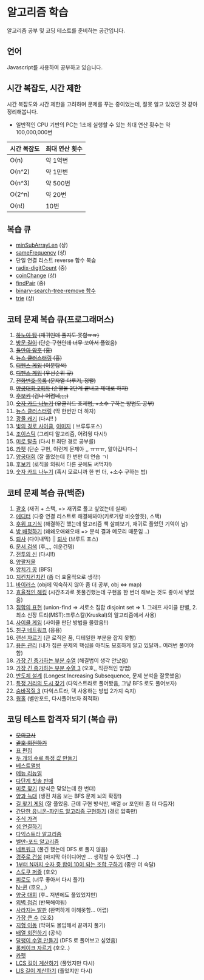 # 알고리즘 학습

알고리즘 공부 및 코딩 테스트를 준비하는 공간입니다.

## 언어

Javascript를 사용하여 공부하고 있습니다.

## 시간 복잡도, 시간 제한

시간 복잡도와 시간 제한을 고려하며 문제를 푸는 중이었는데, 잘못 알고 있었던 것 같아 정리해봅니다.

- 일반적인 CPU 기반의 PC는 1초에 실행할 수 있는 최대 연산 횟수는 약 100,000,000번

| 시간 복잡도 | 최대 연산 횟수 |
|--------|----------|
| O(n)   | 약 1억번    |
| O(n^2) | 약 1만번    |
| O(n^3) | 약 500번   |
| O(2^n) | 약 20번    |
| O(n!)  | 10번      |

## 복습 큐

- [minSubArrayLen](challenge/problem-solving-pattern/minSubArrayLen/minSubArrayLen.js) (상)
- [sameFrequency](challenge/problem-solving-pattern/findLongestSubstring/findLongestSubstring.js) (상)
- 단일 연결 리스트 reverse 함수 복습
- [radix-digitCount](challenge/the-whild-west/radix-sort/radixSort.js) (중)
- [coinChange](challenge/the-whild-west/coin-change.js) (상)
- [findPair](challenge/the-whild-west/findPair.js) (중)
- [binary-search-tree-remove 함수](challenge/the-whild-west/binary-search-tree.js)
- [trie](challenge/the-whild-west/trie.js) (상)

## 코테 문제 복습 큐(프로그래머스)

1. ~~[하노이 탑](challenge/programmers/recursion/하노이%20탑/하노이%20탑%201회차.js) (재귀인데 풀지도 못함ㅠㅠ)~~
2. ~~[방문 길이](challenge/programmers/방문%20길이.js) (단순 구현인데 너무 꼬아서 풀었음)~~
3. ~~[둘만의 암호](challenge/programmers/둘만의%20암호%201회차.js) (흠)~~
4. ~~[뉴스 클러스터링](challenge/programmers/%5B1차%5D%20뉴스%20클러스터링%201회차.js) (흠)~~
5. ~~[디펜스 게임](challenge/programmers/binary-search/디펜스%20게임/디펜스%20게임%202회차.js) (이분탐색)~~
6. ~~[디펜스 게임](challenge/programmers/priority-queue/디펜스%20게임/디펜스%20게임%202회차.js) (우선순위 큐)~~
7. ~~[전화번호 목록](challenge/programmers/sort/전화번호%20목록/전화번호%20목록%202회차.js) (문자열 다루기, 정렬)~~
13. ~~[양궁대회 2회차](challenge/programmers/순열/양궁%20대회/양궁%20대회%202회차.js) (순열을 2단계 끝내고 제대로 하자)~~
14. ~~[후보키](challenge/programmers/조합/후보키/후보키%201회차.js) (겁나 어렵네;;;;)~~
15. ~~[숫자 카드 나누기](challenge/programmers/최대공배수,%20최대공약수/숫자%20카드%20나누기%201회차.js) (유클리드 호제법, +소수 구하는 방법도 공부)~~
16. [뉴스 클러스터링](challenge/programmers/%5B1차%5D%20뉴스%20클러스터링%202회차.js) (딱 한번만 더 하자)
17. [광물 캐기](challenge/programmers/sort/광물%20캐기/광물%20캐기%202회차.js) (다시!! )
18. [빛의 경로 사이클](challenge/programmers/brute-force/빛의%20경로%20사이클/빛의%20경로%20사이클%203회차.js), [이미지](images/빛의%20경로%20사이클.png) (
    브루투포스)
19. [조이스틱](challenge/programmers/greedy/조이스틱/조이스틱%202회차.js) (그리디 알고리즘, 어려웡 다시!)
20. [미로 탈출](challenge/programmers/BFS/미로%20탈출%202회차.js) (다시 !! 최단 경로 공부를)
12. [카펫](challenge/programmers/단순%20구현%20/카펫/카펫%202회차.js) (단순 구현, 이런게 문제야 ,, ㅠㅠㅠ, 알아갑니다~)
13. [양궁대회](challenge/programmers/순열/양궁%20대회/양궁%20대회%203회차.js) (잘 풀었는데 한 번만 더 연습 ㄱ)
14. [후보키](challenge/programmers/조합/후보키/후보키%202회차.js) (로직을 외워서 다른 곳에도 써먹자!)
15. [숫자 카드 나누기](challenge/programmers/최대공배수,%20최대공약수/숫자%20카드%20나누기%202회차.js) (혹시 모르니까 한 번 더, +소수 구하는 법)

## 코테 문제 복습 큐(백준)

1. [괄호](challenge/boj/stack/괄호.js) (재귀 + 스택, => 재귀로 풀고 싶었는데 실패)
2. [에디터](challenge/boj/linked-list/에디터%201회차%20못품.js) (다중 연결 리스트로 해결해봐야(키로거랑 비슷할듯), 스택)
3. [후위 표기식](challenge/boj/stack/후위%20표기식.js) (해결하긴 했는데 알고리즘 책 살펴보기, 재귀로 풀었던 기억이 남)
4. [방 배정하기](challenge/boj/brute-force/방%20배정하기.js) (왜왜오애왜오애 => 분석 결과 메모리 때문임 ..)
5. [퇴사](challenge/boj/dynamic-programming/퇴사.js) (다이내믹) || [퇴사](challenge/boj/brute-force/퇴사.js) (브루트 포스)
6. [문서 검색](challenge/boj/brute-force/문서%20검색.js) (후,,,, 쉬운건뎅)
7. [전투의 신](challenge/boj/brute-force/전투의%20신.js) (다시!!)
8. [양팔저울](challenge/boj/brute-force/양팔저울.js)
9. [양치기 꿍](challenge/boj/brute-force/bfs-and-dfs/양치기%20꿍.js) (BFS)
10. [치킨치킨치킨](challenge/boj/brute-force/치킨치킨치킨.js) (좀 더 효율적으로 생각!)
11. [바이러스](challenge/boj/brute-force/bfs-and-dfs/바이러스.js) (obj에 익숙하지 않아 좀 더 공부, obj <=> map)
12. [효율적인 해킹](challenge/boj/brute-force/bfs-and-dfs/효율적인%20해킹.js) (시간초과로 못풀긴했는데 구현을 한 번더 해보는 것도 좋아서 넣었음)
13. [집합의 표현](challenge/boj/graph/union-find/집합의%20표현.js) (union-find => 서로소 집합 disjoint set => 1. 그래프 사이클 판별, 2. 최소 신장
    트리(MST):크루스칼(Kruskal)의 알고리즘에서 사용)
14. [사이클 게임](challenge/boj/graph/union-find/사이클%20게임.js) (사이클 판단 방법을 몰랐음!!)
15. [친구 네트워크](challenge/boj/graph/union-find/친구%20네트워크.js) (응용)
16. [랜선 자르기](challenge/boj/binary-search/랜선%20자르기.js) (큰 로직은 품, 디테일한 부분을 잡지 못함)
17. [용돈 관리](challenge/boj/binary-search/용돈%20관리.js) (내가 집은 문제의 핵심을 아직도 모호하게 알고 있달까.. 여러번 풀어야 함)
18. [가장 긴 증가하는 부분 수열](challenge/boj/dynamic-programming/가장%20긴%20증가하는%20부분%20수열.js) (해결법이 생각 안났음)
19. [가장 긴 증가하는 부분 수열 3](challenge/boj/binary-search/가장%20긴%20증가하는%20부분%20수열%203.js) (오호,, 직관적인 방법)
20. [반도체 설계](challenge/boj/binary-search/반도체%20설계.js) (Longest Increasing Subsequence, 문제 분석을 잘못했음)
21. [특정 거리의 도시 찾기](challenge/boj/graph/dijkstra/특정%20거리의%20도시%20찾기.js) (다익스트라로 풀어봤음, 그냥 BFS 로도 풀어보자)
22. [숨바꼭질 3](challenge/boj/graph/dijkstra/숨바꼭질%203.js) (다익스트라, 덱 사용하는 방법 2가지 숙지)
23. [웜홀](challenge/boj/graph/bellman-ford/웜홀.js) (벨만포드, 다시풀어보자 최적화)

## 코딩 테스트 합격자 되기 (복습 큐)

* ~~[모의고사](challenge/golden-rabbit-book/배열/모의고사.js)~~
* ~~[괄호 회전하기](challenge/golden-rabbit-book/스택/괄호%20회전하기.js)~~
* [표 편집](challenge/golden-rabbit-book/스택/표%20편집.js)
* [두 개의 수로 특정 값 만들기](challenge/golden-rabbit-book/해시/두%20개의%20수로%20특정%20값%20만들기.js)
* [베스트앨범](challenge/golden-rabbit-book/해시/베스트앨범.js)
* [메뉴 리뉴얼](challenge/golden-rabbit-book/해시/메뉴%20리뉴얼.js)
* [다단계 칫솔 판매](challenge/golden-rabbit-book/트리/다단계%20칫솔%20판매.js)
* [미로 찾기](challenge/golden-rabbit-book/트리/미로%20찾기.js) (방식은 맞았는데 한 번더)
* [양과 늑대](challenge/golden-rabbit-book/트리/양과%20늑대.js) (생전 처음 보는 BFS 문제 뇌의 확장!)
* [길 찾기 게임](challenge/golden-rabbit-book/트리/길%20찾기%20게임.js) (잘 풀었음. 근데 구현 방식만, 배열 or 포인터 좀 더 다듬자)
* [간단한 유니온-파인드 알고리즘 구현하기](challenge/golden-rabbit-book/집합/간단한%20유니온-파인드%20알고리즘%20구현하기.js) (경로 압축만)
* [주식 가격](challenge/golden-rabbit-book/스택/주식%20가격.js)
* [섬 연결하기](challenge/golden-rabbit-book/집합/섬%20연결하기.js)
* [다익스트라 알고리즘](challenge/golden-rabbit-book/그래프/다익스트라%20알고리즘.js)
* [벨만-포드 알고리즘](challenge/golden-rabbit-book/그래프/벨만-포드%20알고리즘.js)
* [네트워크](challenge/golden-rabbit-book/그래프/네트워크.js) (풀긴 했는데 DFS 로 풀지 않음)
* [경주로 건설](challenge/golden-rabbit-book/그래프/경주로%20건설.js) (마지막 아이디어만 ... 생각할 수 있다면 ...)
* [1부터 N까지 숫자 중 합이 10이 되는 조합 구하기](challenge/golden-rabbit-book/백트래킹/1부터%20N까지%20숫자%20중%20합이%2010이%20되는%20조합%20구하기.js) (좀만 더 숙달)
* [스도쿠 퍼즐](challenge/golden-rabbit-book/백트래킹/스도쿠%20퍼즐.js) (호오)
* [피로도](challenge/golden-rabbit-book/백트래킹/피로도.js) (너무 좋아서 다시 풀기)
* [N-퀸](challenge/golden-rabbit-book/백트래킹/N-퀸.js) (호오,,,)
* [양궁 대회](challenge/golden-rabbit-book/백트래킹/양궁%20대회.js) (후.. 저번에도 풀었었지만)
* [외벽 점검](challenge/golden-rabbit-book/백트래킹/외벽%20점검.js) (반복해야됨) 
* [사라지는 발판](challenge/golden-rabbit-book/백트래킹/사라지는%20발판.js) (완벽하게 이해못함... 어렵)
* [가장 큰 수](challenge/golden-rabbit-book/정렬/가장%20큰%20수.js) (오호)
* [지형 이동](challenge/golden-rabbit-book/정렬/지형%20이동.js) (막혀도 몰입해서 끝까지 풀기)
* [배열 회전하기](challenge/golden-rabbit-book/시뮬레이션/배열%20회전하기.js) (공식)
* [달팽이 수열 만들기](challenge/golden-rabbit-book/시뮬레이션/달팽이%20수열%20만들기.js) (DFS 로 풀어보고 싶었음)
* [롤케이크 자르기](challenge/golden-rabbit-book/시뮬레이션/롤케이크%20자르기.js) (호오..)
* [카펫](challenge/golden-rabbit-book/시뮬레이션/카펫.js) 
* [LCS 길이 계산하기](challenge/golden-rabbit-book/동적계획법/LCS%20길이%20계산하기.js) (풀었지만 다시)
* [LIS 길이 계산하기](challenge/golden-rabbit-book/동적계획법/LIS%20길이%20계산하기.js) (풀었지만 다시)
